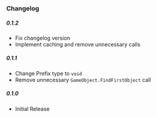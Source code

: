 ### Changelog

##### 0.1.2
- Fix changelog version
- Implement caching and remove unnecessary calls

##### 0.1.1
- Change Prefix type to `void`
- Remove unnecessary `GameObject.FindFirstObject` call

##### 0.1.0
- Initial Release
